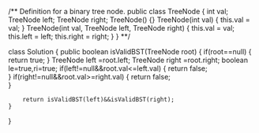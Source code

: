 /**
  Definition for a binary tree node.
  public class TreeNode {
      int val;
      TreeNode left;
      TreeNode right;
      TreeNode() {}
      TreeNode(int val) { this.val = val; }
      TreeNode(int val, TreeNode left, TreeNode right) {
          this.val = val;
          this.left = left;
          this.right = right;
      }
  }
 **/
  
class Solution {
    public boolean isValidBST(TreeNode root) {
        if(root==null)
        {
            return true;
        }
        TreeNode left =root.left;
        TreeNode right =root.right;
        boolean le=true,ri=true;
        if(left!=null&&root.val<=left.val)
        {
           return false;    
        }
        if(right!=null&&root.val>=right.val)
        {
           return false;   
        }
        
        return isValidBST(left)&&isValidBST(right);
    }
}